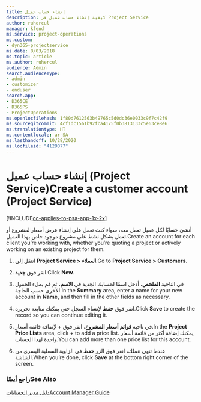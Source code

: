 ```yaml
---
title: إنشاء حساب عميل
description: كيفية إنشاء حساب عميل في Project Service
author: ruhercul
manager: kfend
ms.service: project-operations
ms.custom:
- dyn365-projectservice
ms.date: 8/03/2018
ms.topic: article
ms.author: ruhercul
audience: Admin
search.audienceType:
- admin
- customizer
- enduser
search.app:
- D365CE
- D365PS
- ProjectOperations
ms.openlocfilehash: 1f80d7612563b49765c5d0dc36e0033c9f7c42f9
ms.sourcegitcommit: 4cf1dc1561b92fca4175f0b3813133c5e63ce8e6
ms.translationtype: HT
ms.contentlocale: ar-SA
ms.lasthandoff: 10/28/2020
ms.locfileid: "4129077"
---
```

# <a name="create-a-customer-account-project-service"></a><span data-ttu-id="67a75-103">إنشاء حساب عميل (Project Service)</span><span class="sxs-lookup"><span data-stu-id="67a75-103">Create a customer account (Project Service)</span></span>

[!INCLUDE[cc-applies-to-psa-app-1x-2x](../includes/cc-applies-to-psa-app-1x-2x.md)]

<span data-ttu-id="67a75-104">أنشئ حسابًا لكل عميل تعمل معه، سواء كنت تعمل على إنشاء عرض أسعار لمشروع أو تعمل بشكل نشط على مشروع موجود خاص بهذا العميل.</span><span class="sxs-lookup"><span data-stu-id="67a75-104">Create an account for each client you’re working with, whether you’re quoting a project or actively working on an existing project for them.</span></span>  
  
1.  <span data-ttu-id="67a75-105">انتقل إلى **Project Service > العملاء‬**.</span><span class="sxs-lookup"><span data-stu-id="67a75-105">Go to **Project Service > Customers**.</span></span>  
  
2.  <span data-ttu-id="67a75-106">انقر فوق **جديد**.</span><span class="sxs-lookup"><span data-stu-id="67a75-106">Click **New**.</span></span>  
  
3.  <span data-ttu-id="67a75-107">في الناحية **الملخص‬**، أدخل اسمًا لحسابك الجديد في **الاسم**، ثم قم بملء الحقول الأخرى حسب الحاجة.</span><span class="sxs-lookup"><span data-stu-id="67a75-107">In the **Summary** area, enter a name for your new account in **Name**, and then fill in the other fields as necessary.</span></span>  
  
4.  <span data-ttu-id="67a75-108">انقر فوق **حفظ** لإنشاء السجل حتى يمكنك متابعة تحريره.</span><span class="sxs-lookup"><span data-stu-id="67a75-108">Click **Save** to create the record so you can continue editing it.</span></span>  
  
5.  <span data-ttu-id="67a75-109">في ناحية **قوائم أسعار المشروع**، انقر فوق + لإضافة قائمة أسعار.</span><span class="sxs-lookup"><span data-stu-id="67a75-109">In the **Project Price Lists** area, click + to add a price list.</span></span> <span data-ttu-id="67a75-110">يمكنك إضافة أكثر من قائمة أسعار واحدة لهذا الحساب.</span><span class="sxs-lookup"><span data-stu-id="67a75-110">You can add more than one price list for this account.</span></span>  
  
6.  <span data-ttu-id="67a75-111">عندما تنهي عملك، انقر فوق الزر **حفظ** في الزاوية السفلية اليسرى من الشاشة.</span><span class="sxs-lookup"><span data-stu-id="67a75-111">When you’re done, click **Save** at the bottom right corner of the screen.</span></span>  
  
### <a name="see-also"></a><span data-ttu-id="67a75-112">راجع أيضًا</span><span class="sxs-lookup"><span data-stu-id="67a75-112">See Also</span></span>  
 [<span data-ttu-id="67a75-113">دليل مدير الحسابات</span><span class="sxs-lookup"><span data-stu-id="67a75-113">Account Manager Guide</span></span>](../psa/account-manager-guide.md)

